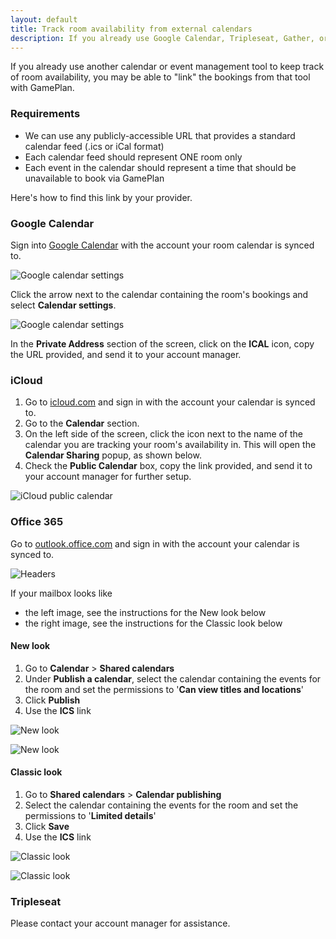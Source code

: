 ```yaml
---
layout: default
title: Track room availability from external calendars
description: If you already use Google Calendar, Tripleseat, Gather, or other software to manage room inventory, you may be able to share it with us.
---
```


If you already use another calendar or event management tool to keep track of room availability, you may be able to "link" the bookings from that tool with GamePlan.

### Requirements
- We can use any publicly-accessible URL that provides a standard calendar feed (.ics or iCal format)
- Each calendar feed should represent ONE room only
- Each event in the calendar should represent a time that should be unavailable to book via GamePlan

Here's how to find this link by your provider.

### Google Calendar
Sign into [Google Calendar](https://calendar.google.com/) with the account your room calendar is synced to.

![Google calendar settings](images/google-calendar-settings.png)

Click the arrow next to the calendar containing the room's bookings and select **Calendar settings**.

![Google calendar settings](images/google-calendar-ical.png)

In the **Private Address** section of the screen, click on the **ICAL** icon, copy the URL provided, and send it to your account manager.

### iCloud
1. Go to [icloud.com](https://icloud.com) and sign in with the account your calendar is synced to.
2. Go to the **Calendar** section.
3. On the left side of the screen, click the icon next to the name of the calendar you are tracking your room's availability in. This will open the **Calendar Sharing** popup, as shown below.
4. Check the **Public Calendar** box, copy the link provided, and send it to your account manager for further setup.

![iCloud public calendar](images/icloud-public.png)

### Office 365
Go to [outlook.office.com](https://outlook.office.com) and sign in with the account your calendar is synced to.

![Headers](images/office365-headers.png)

If your mailbox looks like

- the left image, see the instructions for the New look below
- the right image, see the instructions for the Classic look below

#### New look
1. Go to **Calendar** > **Shared calendars**
2. Under **Publish a calendar**, select the calendar containing the events for the room and set the permissions to '**Can view titles and locations**'
3. Click **Publish**
4. Use the **ICS** link

![New look](images/office365-sidebar-new.png)

![New look](images/office365-settings-new.png)

#### Classic look
1. Go to **Shared calendars** > **Calendar publishing**
2. Select the calendar containing the events for the room and set the permissions to '**Limited details**'
3. Click **Save**
4. Use the **ICS** link

![Classic look](images/office365-sidebar-classic.png)

![Classic look](images/office365-settings-classic.png)

### Tripleseat
Please contact your account manager for assistance.
